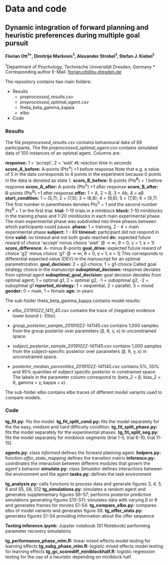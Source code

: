 # Data and code

## Dynamic integration of forward planning and heuristic preferences during multiple goal pursuit

**Florian Ott<sup>1\*</sup>, Dimitrije Markovic<sup>1</sup>, Alexander Strobel<sup>1</sup>, Stefan J. Kiebel<sup>1</sup>**

<sup>1</sup>Department of Psychology, Technische Universität Dresden, Germany 
\* Corresponding author
E-Mail: florian.ott@tu-dresden.de

The repository contains two main folders:

* Results
  * *preprocessed_results.csv*
  * *preprocessed_optimal_agent.csv*
  * theta_beta_gamma_kappa
  * elbo
* Code

### Results

The file *preprocessed_results.csv* contains behavioural data of 89 participants. The file *preprocessed_optimal_agent.csv* contains simulated data of 100 instances of an optimal agent. Columns are:

**response:** 1 = 'accept', 2 = 'wait' 
**rt:** reaction time in seconds												
**score_A_before:** A-points (Pts<sup>A</sup>) +1 before response
Note that e.g. a value of 5 in the data corresponds to 4 points in the experiment because 0 points in the data is denoted as state 1.
**score_B_before:** B-points (Pts<sup>B</sup>) + 1 before response
**score_A_after:** A-points (Pts<sup>A</sup>) +1 after response
**score_B_after:** B-points (Pts<sup>B</sup>) +1 after response
**offer:** 1 = A, 2 = B, 3 = Ab, 4 = aB
**start_condition:** 1 = (5,7); 2 = (7,5); 3 = (6,8); 4 = (8,6); 5 = (7,9); 6 = (9,7)
The first number in parentheses denotes Pts<sup>A</sup> + 1 and the second number Pts<sup>B</sup> + 1 in the first trial.
**trial:** 1-15 trials in a miniblock 
**block:** 1-10 miniblocks in the training phase and 1-20 miniblocks in each main experimental phase.
The main experimental phase was subdivided into three phases between which participants could pause.
**phase:**  1 = training, 2 - 4 = main experimental phase
**subject:** 1 - 89
**timeout:** participant did not respond in time
**valid:** no timeout and not both goals reached 
**dv:** expected future reward of choice 'accept' minus choice 'wait' (&beta; -> &infin;, &theta; = 0, &gamma; = 1, &kappa; = 1) 
**score_difference**: A- minus  B-points 
**goal_drive:** expected future reward of choice 'g2' minus choice 'g1' (&beta; -> &infin;, &theta; = 0, &gamma; = 1, &kappa; = 1)
This corresponds to differential expected value (DEV) in the manuscript for an optimal parametrization. 
**goal_decision:** 2 = g2-choice, 1 = g1-choice
Called goal strategy choice in the manuscript 
**suboptimal_decision:** response deviates from optimal agent
**suboptimal_goal_decision:**  goal decision deviates from optimal agent; 1 = optimal g1, 2 = optimal g2, -1 = suboptimal g2, -2 = suboptimal g1 
**reported_strategy:** 1 = sequential, 2 = parallel, 3 = mixed
**gender:** 0 = male, 1 = female 
**age:** in years

The sub-folder theta_beta_gamma_kappa contains model results:

* *elbo_20191022_1411_45.csv* contains the trace of (negative) evidence lower bound (- Elbo).

* *group_posterior_sample_20191022-141145.csv* contains 1,000 samples from the group posterior over parameters (&beta;, &theta;, &gamma;, &kappa;) in unconstrained space.

* *subject_posterior_sample_20191022-141145.csv* contains 1,000 samples from the subject-specific posterior over parameters (&beta;, &theta;, &gamma;, &kappa;) in unconstrained space.

* *posterior_median_percentiles_20191022-141145.csv* contains 5%, 50% and 95% quantiles of subject specific posterior in constrained space. The labels in the parameter column correspond to (beta_2 = &beta;, bias_2 = &theta;, gamma = &gamma;, kappa = &kappa;).

The sub-folder elbo contains elbo traces of different model variants used to compare models.

### Code

**tg_fit.py:** fits the model. 
**tg_fit_split_cond.py:** fits the model separately for the the easy, medium and hard difficulty condition.
**tg_fit_split_phase.py:** fits the model separately for the experimental phases. 
**tg_fit_split_seg.py:** fits the model separately for miniblock segments (trial 1-5, trial 6-10, trial 11-15).

**agents.py:** class *Informed*  defines the forward planning agent.
**helpers.py:** function *offer_state_mapping* defines the transition matrix
**inference.py:** coordinates the interaction between different modules that govern the agent's behavior
**simulate.py:** class *Simulato*r defines interactions between the environment and the agent
**tasks.py:** defines the task environment

**tg_analysis.py:** calls functions to process data and generate figures 3, 4, 5, 6 and S5, S8, S12
**tg_simulations.py:** simulates a random agent and generates supplementary figures S6-S7; performs posterior predictive simulations generating figures S10-S11; simulates data with varying &beta; or &theta; and generates frames for movies S1-S4. 
**tg_compare_elbo.py:** compares elbo of model variants and generates figure S9. 
**tg_offer_stats.py:** generates figures S1-S4 providing information about the offer sequence

**Testing inference.ipynb:** Jupyter notebook (S1 Notebook) performing parameter recovery simulations 

**tg_performance_phase_mlm.R:** linear mixed effects model testing for learning effects 
**tg_subg_phase_mlm.R:** logistic mixed effects model testing for learning effects
**tg_gc_scorediff_miniblockhalf.R:** logistic regression testing for the use of a heuristic depending on miniblock half. 